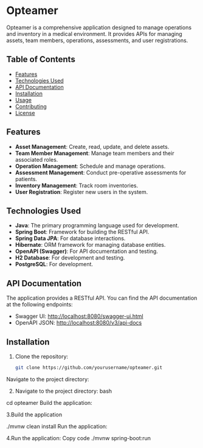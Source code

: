 # Opteamer

Opteamer is a comprehensive application designed to manage operations and inventory in a medical environment. It provides APIs for managing assets, team members, operations, assessments, and user registrations.

## Table of Contents

- [Features](#features)
- [Technologies Used](#technologies-used)
- [API Documentation](#api-documentation)
- [Installation](#installation)
- [Usage](#usage)
- [Contributing](#contributing)
- [License](#license)

## Features

- **Asset Management**: Create, read, update, and delete assets.
- **Team Member Management**: Manage team members and their associated roles.
- **Operation Management**: Schedule and manage operations.
- **Assessment Management**: Conduct pre-operative assessments for patients.
- **Inventory Management**: Track room inventories.
- **User Registration**: Register new users in the system.

## Technologies Used

- **Java**: The primary programming language used for development.
- **Spring Boot**: Framework for building the RESTful API.
- **Spring Data JPA**: For database interactions.
- **Hibernate**: ORM framework for managing database entities.
- **OpenAPI (Swagger)**: For API documentation and testing.
- **H2 Database**: For development and testing.
- **PostgreSQL**: For development.

## API Documentation

The application provides a RESTful API. You can find the API documentation at the following endpoints:

- Swagger UI: [http://localhost:8080/swagger-ui.html](http://localhost:8080/swagger-ui.html)
- OpenAPI JSON: [http://localhost:8080/v3/api-docs](http://localhost:8080/v3/api-docs)

## Installation

1. Clone the repository:

   ```bash
   git clone https://github.com/yourusername/opteamer.git
Navigate to the project directory:

2. Navigate to the project directory:
bash

cd opteamer
Build the application:

3.Build the application

./mvnw clean install
Run the application:

4.Run the application:
Copy code
./mvnw spring-boot:run
